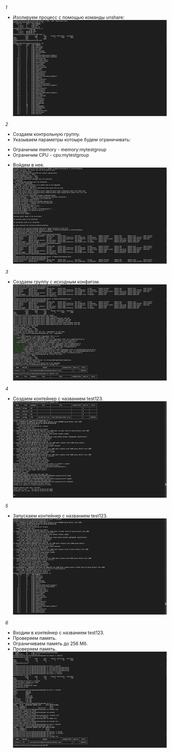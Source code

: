 *1*
* Изолируем процесс с помощью команды unshare:
![Unshare](1.png)

*2*
* Создаем контрольную группу.
* Указываем параметры котоыре будем ограничивать:
- Ограничим memory - memory:mytestgroup
- Ограничим CPU - cpu:mytestgroup
* Войдем в нее.
![Isolated group](2.png)

*3*
* Создаем группу с исходным конфигом.
![Isolated Network](3.png)

*4*
* Создаем контейнер с названием test123.
![Isolated Network](4.png)

*5*
* Запускаем контейнер с названием test123.
![Isolated Network](5.png)

*6*
* Входим в контейнер с названием test123.
* Проверяем память.
* Ограничиваем память до 256 Мб.
* Проверяем память.
![Isolated Network](6.png)